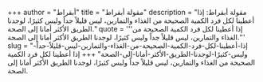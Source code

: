 +++
author = "أبقراط"
title = "مقولة أبقراط"
description = "مقولة أبقراط: إذا أعطينا لكل فرد الكمية الصحيحة من الغذاء والتمارين، ليس قليلاً جداً وليس كثيرًا، لوجدنا الطريق الأكثر أمانا إلى الصحة."
quote = '''إذا أعطينا لكل فرد الكمية الصحيحة من الغذاء والتمارين، ليس قليلاً جداً وليس كثيرًا، لوجدنا الطريق الأكثر أمانا إلى الصحة.''' 
slug = "إذا-أعطينا-لكل-فرد-الكمية-الصحيحة-من-الغذاء-والتمارين-ليس-قليلاً-جداً-وليس-كثيرًا-لوجدنا-الطريق-الأكثر-أمانا-إلى-الصحة"
+++
إذا أعطينا لكل فرد الكمية الصحيحة من الغذاء والتمارين، ليس قليلاً جداً وليس كثيرًا، لوجدنا الطريق الأكثر أمانا إلى الصحة.
